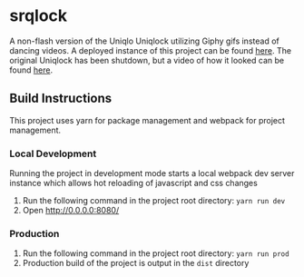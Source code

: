 # srqlock
A non-flash version of the Uniqlo Uniqlock utilizing Giphy gifs instead of dancing videos. A deployed instance of this project can be found [here](http://rubenmedina.com). The original Uniqlock has been shutdown, but a video of how it looked can be found [here](https://www.youtube.com/watch?v=rAMC1NizEU0).

## Build Instructions
This project uses yarn for package management and webpack for project management.

### Local Development
Running the project in development mode starts a local webpack dev server instance which allows hot reloading of javascript and css changes
1. Run the following command in the project root directory: `yarn run dev`
2. Open http://0.0.0.0:8080/
### Production
1. Run the following command in the project root directory: `yarn run prod`
2. Production build of the project is output in the `dist` directory